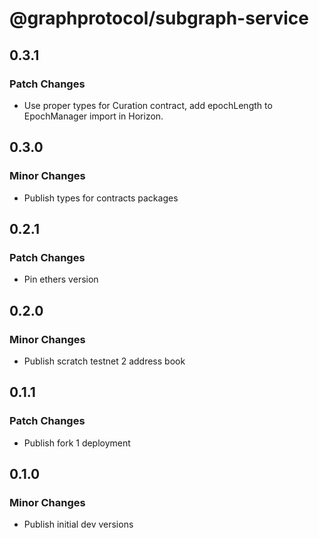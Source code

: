 # @graphprotocol/subgraph-service

## 0.3.1

### Patch Changes

- Use proper types for Curation contract, add epochLength to EpochManager import in Horizon.

## 0.3.0

### Minor Changes

- Publish types for contracts packages

## 0.2.1

### Patch Changes

- Pin ethers version

## 0.2.0

### Minor Changes

- Publish scratch testnet 2 address book

## 0.1.1

### Patch Changes

- Publish fork 1 deployment

## 0.1.0

### Minor Changes

- Publish initial dev versions
